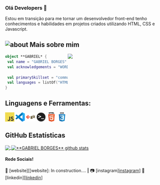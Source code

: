 ### Olá Developers 👋

Estou em transição para me tornar um desenvolvedor front-end tenho conhecimentos e habilidades em projetos criados utilizando HTML, CSS e Javascript.

## <img width="45" alt="about" src="https://raw.github.com/elizarov/elizarov/master/about.png"> Mais sobre mim

<img align="right" width="300" src="https://i2.wp.com/allhtaccess.info/wp-content/uploads/2018/03/programming.gif?fit=1281%2C716&ssl=1" />

```kotlin
object **GABRIEL* {
 val name = "GABRIEL BORGES"
 val acknowledgements = "WORDPRESS DEV, HTML, CSS, JAVASCRIPT, REACT And CyberSecurity"
 
 val primarySkillset = "communicative, fast learner passionate about technology and innovation"
 val languages = listOf("HTML/CSS", "Python", "JavaScript", "React" "COMING SOON???.") 
}
```

## **Linguagens e Ferramentas:**  



<code><img height="30" src="https://raw.githubusercontent.com/github/explore/80688e429a7d4ef2fca1e82350fe8e3517d3494d/topics/javascript/javascript.png"></code>
<code><img height="30" src="https://raw.githubusercontent.com/github/explore/80688e429a7d4ef2fca1e82350fe8e3517d3494d/topics/visual-studio-code/visual-studio-code.png"></code>
<code><img height="30" src="https://raw.githubusercontent.com/github/explore/80688e429a7d4ef2fca1e82350fe8e3517d3494d/topics/git/git.png"></code>
<code><img height="30" src="https://raw.githubusercontent.com/github/explore/80688e429a7d4ef2fca1e82350fe8e3517d3494d/topics/terminal/terminal.png"></code>
<code><img height="30" src="https://raw.githubusercontent.com/github/explore/80688e429a7d4ef2fca1e82350fe8e3517d3494d/topics/html/html.png"></code>
<code><img height="30" src="https://raw.githubusercontent.com/github/explore/80688e429a7d4ef2fca1e82350fe8e3517d3494d/topics/css/css.png"></code>


## **GitHub Estatísticas**

<a href="https://github.com/Gurupreet">
  <img align="center" src="https://github-readme-stats.vercel.app/api/top-langs/?username=Gabriel-Borgess&theme=dracula&hide_langs_below=1" />
</a>

<a href="https://github.com/Gurupreet">
 <img align="center" src="https://github-readme-stats.vercel.app/api?username=Gabriel-Borgess&show_icons=true&theme=dracula&line_height=27" alt="**GABRIEL BORGES** github stats"/>
</a>



#### Rede Sociais!

🏡 [website][[website]: In construction.... **|** 
📷 [instagram][instagram](https://www.instagram.com/devborgespro/)]
👔 [linkedin][[linkedin](https://www.linkedin.com/in/gabriel-borgess/)]
